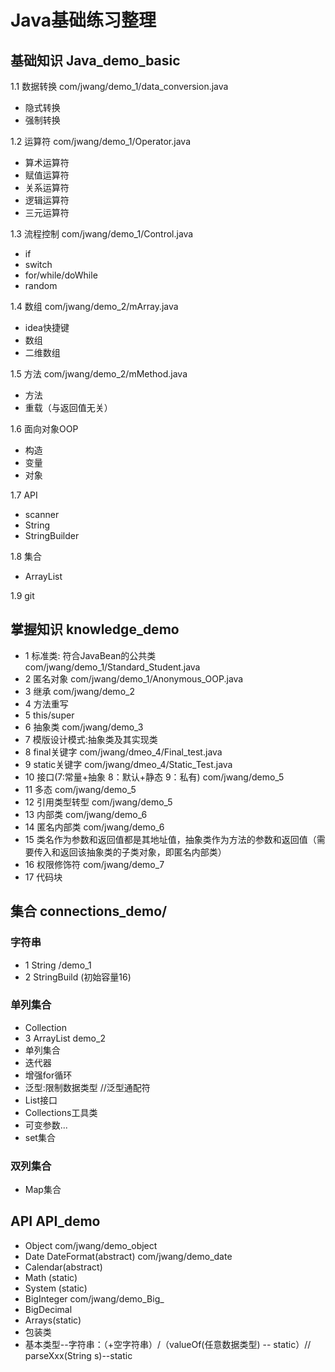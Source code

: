 # Java基础练习整理

## 基础知识 Java_demo_basic

1.1 数据转换 com/jwang/demo_1/data_conversion.java

* 隐式转换 
* 强制转换
    
1.2 运算符 com/jwang/demo_1/Operator.java

* 算术运算符
* 赋值运算符
* 关系运算符
* 逻辑运算符
* 三元运算符
    
1.3 流程控制 com/jwang/demo_1/Control.java

* if
* switch
* for/while/doWhile
* random
    
1.4 数组 com/jwang/demo_2/mArray.java

* idea快捷键 
* 数组
* 二维数组

1.5 方法 com/jwang/demo_2/mMethod.java

* 方法
* 重载（与返回值无关）

1.6 面向对象OOP

* 构造
* 变量
* 对象

1.7 API

* scanner
* String
* StringBuilder

1.8 集合

* ArrayList

1.9 git

## 掌握知识  knowledge_demo

* 1 标准类: 符合JavaBean的公共类 com/jwang/demo_1/Standard_Student.java
* 2 匿名对象 com/jwang/demo_1/Anonymous_OOP.java
* 3 继承 com/jwang/demo_2
* 4 方法重写 
* 5 this/super 
* 6 抽象类 com/jwang/demo_3
* 7 模版设计模式:抽象类及其实现类
* 8 final关键字 com/jwang/dmeo_4/Final_test.java
* 9 static关键字 com/jwang/dmeo_4/Static_Test.java
* 10 接口(7:常量+抽象 8：默认+静态 9：私有) com/jwang/demo_5 
* 11 多态 com/jwang/demo_5
* 12 引用类型转型 com/jwang/demo_5
* 13 内部类 com/jwang/demo_6
* 14 匿名内部类 com/jwang/demo_6
* 15 类名作为参数和返回值都是其地址值，抽象类作为方法的参数和返回值（需要传入和返回该抽象类的子类对象，即匿名内部类）
* 16 权限修饰符 com/jwang/demo_7
* 17 代码块

## 集合 connections_demo/

### 字符串

* 1 String /demo_1
* 2 StringBuild (初始容量16)

### 单列集合 

* Collection
* 3 ArrayList  demo_2
* 单列集合
* 迭代器
* 增强for循环
* 泛型:限制数据类型  //泛型通配符
* List接口
* Collections工具类
* 可变参数...
* set集合

### 双列集合

* Map集合

## API API_demo

* Object  com/jwang/demo_object
* Date DateFormat(abstract) com/jwang/demo_date
* Calendar(abstract)
* Math (static)
* System (static)
* BigInteger com/jwang/demo_Big_
* BigDecimal
* Arrays(static)
* 包装类
* 基本类型--字符串：（+空字符串）/（valueOf(任意数据类型) -- static）// parseXxx(String s)--static 







    